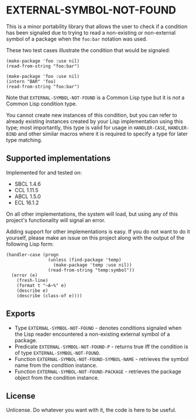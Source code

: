 # EXTERNAL-SYMBOL-NOT-FOUND

This is a minor portability library that allows the user to check if a condition
has been signaled due to trying to read a non-existing or non-external symbol of
a package when the `foo:bar` notation was used.

These two test cases illustrate the condition that would be signaled:

```common-lisp
(make-package 'foo :use nil)
(read-from-string "foo:bar")
```

```common-lisp
(make-package 'foo :use nil)
(intern "BAR" 'foo)
(read-from-string "foo:bar")
```

Note that `EXTERNAL-SYMBOL-NOT-FOUND` is a Common Lisp type but it is *not* a
Common Lisp condition type.

You cannot create new instances of this condition, but you can
refer to already existing instances created by your Lisp implementation using
this type; most importantly, this type is valid for usage in `HANDLER-CASE`,
`HANDLER-BIND` and other similar macros where it is required to specify a type
for later type matching.

## Supported implementations

Implemented for and tested on:
  * SBCL 1.4.6
  * CCL 1.11.5
  * ABCL 1.5.0
  * ECL 16.1.2

On all other implementations, the system will load, but using any of this
project's functionality will signal an error.

Adding support for other implementations is easy. If you do not want to do it
yourself, please make an issue on this project along with the output of the
following Lisp form:

```common-lisp
(handler-case (progn
                (unless (find-package 'temp)
                  (make-package 'temp :use nil))
                (read-from-string "temp:symbol"))
  (error (e)
    (fresh-line)
    (format t "~A~%" e)
    (describe e)
    (describe (class-of e))))
```

## Exports

  * Type `EXTERNAL-SYMBOL-NOT-FOUND` - denotes conditions signaled when the Lisp
  reader encountered a non-existing external symbol of a package.
  * Predicate `EXTERNAL-SYMBOL-NOT-FOUND-P` - returns true iff the condition
  is of type `EXTERNAL-SYMBOL-NOT-FOUND`.
  * Function `EXTERNAL-SYMBOL-NOT-FOUND-SYMBOL-NAME` - retrieves the symbol name
  from the condition instance.
  * Function `EXTERNAL-SYMBOL-NOT-FOUND-PACKAGE` - retrieves the package object
  from the condition instance.

## License

Unlicense. Do whatever you want with it, the code is here to be useful.
